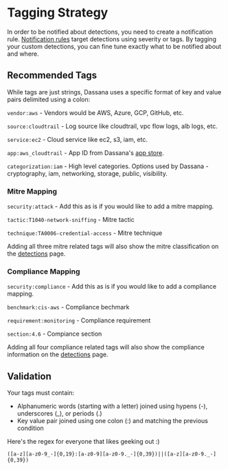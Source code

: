 # Tagging Strategy

In order to be notified about detections, you need to create a notification rule. [Notification rules](https://console.dassana.dev/notificationRules) target detections using severity or tags. By tagging your custom detections, you can fine tune exactly what to be notified about and where.

## Recommended Tags

While tags are just strings, Dassana uses a specific format of key and value pairs delimited using a colon:

`vendor:aws` - Vendors would be AWS, Azure, GCP, GitHub, etc.

`source:cloudtrail` - Log source like cloudtrail, vpc flow logs, alb logs, etc.

`service:ec2` - Cloud service like ec2, s3, iam, etc.

`app:aws_cloudtrail` - App ID from Dassana's [app store](https://console.dassana.dev/appStore).

`categorization:iam` - High level categories. Options used by Dassana - cryptography, iam, networking, storage, public, visibility.

### Mitre Mapping

`security:attack` - Add this as is if you would like to add a mitre mapping.

`tactic:T1040-network-sniffing` - Mitre tactic

`technique:TA0006-credential-access` - Mitre technique

Adding all three mitre related tags will also show the mitre classification on the [detections](https://console.dassana.dev/detections) page.

### Compliance Mapping

`security:compliance` - Add this as is if you would like to add a compliance mapping.

`benchmark:cis-aws` - Compliance bechmark

`requirement:monitoring` - Compliance requirement

`section:4.6` - Compiance section

Adding all four compliance related tags will also show the compliance information on the [detections](https://console.dassana.dev/detections) page.

## Validation

Your tags must contain:

-   Alphanumeric words (starting with a letter) joined using hypens (-), underscores (\_), or periods (.)
-   Key value pair joined using one colon (:) and matching the previous condition

Here's the regex for everyone that likes geeking out :)

```
([a-z][a-z0-9_-]{0,19}:[a-z0-9][a-z0-9._-]{0,39})||([a-z][a-z0-9._-]{0,39})
```
